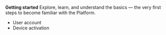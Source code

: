 **Getting started**
Explore, learn, and understand the basics — the very first steps to become familiar with the Platform.

* User account
* Device activation